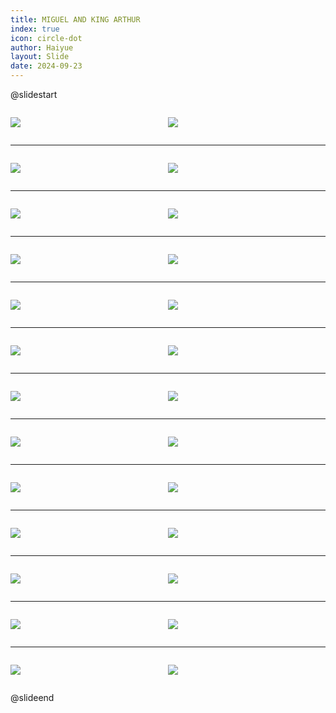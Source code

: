 ```yaml
---
title: MIGUEL AND KING ARTHUR
index: true
icon: circle-dot
author: Haiyue
layout: Slide
date: 2024-09-23
---
```

 
@slidestart

<div style="display:flex">
<div style="flex:1">

![](https://raw.githubusercontent.com/yclord/reading/refs/heads/master/english/Level-X/MIGUEL%20AND%20KING%20ARTHUR/001.webp)
</div>
<div style="flex:1">

![](https://raw.githubusercontent.com/yclord/reading/refs/heads/master/english/Level-X/MIGUEL%20AND%20KING%20ARTHUR/002.webp)
</div>
</div>

---

<div style="display:flex">
<div style="flex:1">

![](https://raw.githubusercontent.com/yclord/reading/refs/heads/master/english/Level-X/MIGUEL%20AND%20KING%20ARTHUR/003.webp)
</div>
<div style="flex:1">

![](https://raw.githubusercontent.com/yclord/reading/refs/heads/master/english/Level-X/MIGUEL%20AND%20KING%20ARTHUR/004.webp)
</div>
</div>

---

<div style="display:flex">
<div style="flex:1">

![](https://raw.githubusercontent.com/yclord/reading/refs/heads/master/english/Level-X/MIGUEL%20AND%20KING%20ARTHUR/005.webp)
</div>
<div style="flex:1">

![](https://raw.githubusercontent.com/yclord/reading/refs/heads/master/english/Level-X/MIGUEL%20AND%20KING%20ARTHUR/006.webp)
</div>
</div>

---

<div style="display:flex">
<div style="flex:1">

![](https://raw.githubusercontent.com/yclord/reading/refs/heads/master/english/Level-X/MIGUEL%20AND%20KING%20ARTHUR/007.webp)
</div>
<div style="flex:1">

![](https://raw.githubusercontent.com/yclord/reading/refs/heads/master/english/Level-X/MIGUEL%20AND%20KING%20ARTHUR/008.webp)
</div>
</div>

---

<div style="display:flex">
<div style="flex:1">

![](https://raw.githubusercontent.com/yclord/reading/refs/heads/master/english/Level-X/MIGUEL%20AND%20KING%20ARTHUR/009.webp)
</div>
<div style="flex:1">

![](https://raw.githubusercontent.com/yclord/reading/refs/heads/master/english/Level-X/MIGUEL%20AND%20KING%20ARTHUR/010.webp)
</div>
</div>

---

<div style="display:flex">
<div style="flex:1">

![](https://raw.githubusercontent.com/yclord/reading/refs/heads/master/english/Level-X/MIGUEL%20AND%20KING%20ARTHUR/011.webp)
</div>
<div style="flex:1">

![](https://raw.githubusercontent.com/yclord/reading/refs/heads/master/english/Level-X/MIGUEL%20AND%20KING%20ARTHUR/012.webp)
</div>
</div>

---

<div style="display:flex">
<div style="flex:1">

![](https://raw.githubusercontent.com/yclord/reading/refs/heads/master/english/Level-X/MIGUEL%20AND%20KING%20ARTHUR/013.webp)
</div>
<div style="flex:1">

![](https://raw.githubusercontent.com/yclord/reading/refs/heads/master/english/Level-X/MIGUEL%20AND%20KING%20ARTHUR/014.webp)
</div>
</div>

---

<div style="display:flex">
<div style="flex:1">

![](https://raw.githubusercontent.com/yclord/reading/refs/heads/master/english/Level-X/MIGUEL%20AND%20KING%20ARTHUR/015.webp)
</div>
<div style="flex:1">

![](https://raw.githubusercontent.com/yclord/reading/refs/heads/master/english/Level-X/MIGUEL%20AND%20KING%20ARTHUR/016.webp)
</div>
</div>

---

<div style="display:flex">
<div style="flex:1">

![](https://raw.githubusercontent.com/yclord/reading/refs/heads/master/english/Level-X/MIGUEL%20AND%20KING%20ARTHUR/017.webp)
</div>
<div style="flex:1">

![](https://raw.githubusercontent.com/yclord/reading/refs/heads/master/english/Level-X/MIGUEL%20AND%20KING%20ARTHUR/018.webp)
</div>
</div>

---

<div style="display:flex">
<div style="flex:1">

![](https://raw.githubusercontent.com/yclord/reading/refs/heads/master/english/Level-X/MIGUEL%20AND%20KING%20ARTHUR/019.webp)
</div>
<div style="flex:1">

![](https://raw.githubusercontent.com/yclord/reading/refs/heads/master/english/Level-X/MIGUEL%20AND%20KING%20ARTHUR/020.webp)
</div>
</div>

---

<div style="display:flex">
<div style="flex:1">

![](https://raw.githubusercontent.com/yclord/reading/refs/heads/master/english/Level-X/MIGUEL%20AND%20KING%20ARTHUR/021.webp)
</div>
<div style="flex:1">

![](https://raw.githubusercontent.com/yclord/reading/refs/heads/master/english/Level-X/MIGUEL%20AND%20KING%20ARTHUR/022.webp)
</div>
</div>

---

<div style="display:flex">
<div style="flex:1">

![](https://raw.githubusercontent.com/yclord/reading/refs/heads/master/english/Level-X/MIGUEL%20AND%20KING%20ARTHUR/023.webp)
</div>
<div style="flex:1">

![](https://raw.githubusercontent.com/yclord/reading/refs/heads/master/english/Level-X/MIGUEL%20AND%20KING%20ARTHUR/024.webp)
</div>
</div>

---

<div style="display:flex">
<div style="flex:1">

![](https://raw.githubusercontent.com/yclord/reading/refs/heads/master/english/Level-X/MIGUEL%20AND%20KING%20ARTHUR/025.webp)
</div>
<div style="flex:1">

![](https://raw.githubusercontent.com/yclord/reading/refs/heads/master/english/Level-X/MIGUEL%20AND%20KING%20ARTHUR/026.webp)
</div>
</div>

@slideend